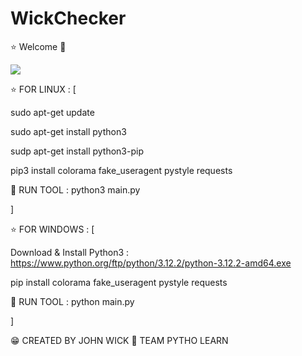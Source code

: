# WickChecker
⭐ Welcome 🥷

<img src="https://raw.githubusercontent.com/thebabayagakiller/WickChecker/main/wickchecker.png">

⭐ FOR LINUX : [

sudo apt-get update

sudo apt-get install python3

sudp apt-get install python3-pip

pip3 install colorama fake_useragent pystyle requests

🧨 RUN TOOL : python3 main.py

]

⭐ FOR WINDOWS : [

Download & Install Python3 : https://www.python.org/ftp/python/3.12.2/python-3.12.2-amd64.exe

pip install colorama fake_useragent pystyle requests

🧨 RUN TOOL : python main.py

]

😁 CREATED BY JOHN WICK 🍕 TEAM PYTHO LEARN
